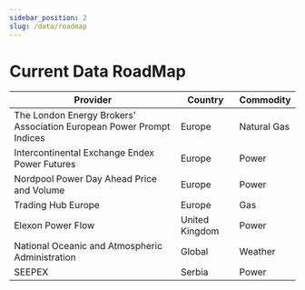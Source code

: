```yaml
---
sidebar_position: 2
slug: /data/roadmap
---
```

Current Data RoadMap
====================

|**Provider**|**Country**|**Commodity**|
|-|-|-|
|The London Energy Brokers' Association European Power Prompt Indices|Europe|Natural Gas|
|Intercontinental Exchange Endex Power Futures|Europe|Power|
|Nordpool Power Day Ahead Price and Volume|Europe|Power|
|Trading Hub Europe|Europe|Gas|
|Elexon Power Flow |United Kingdom|Power|
|National Oceanic and Atmospheric Administration|Global|Weather|
|SEEPEX|Serbia|Power|
